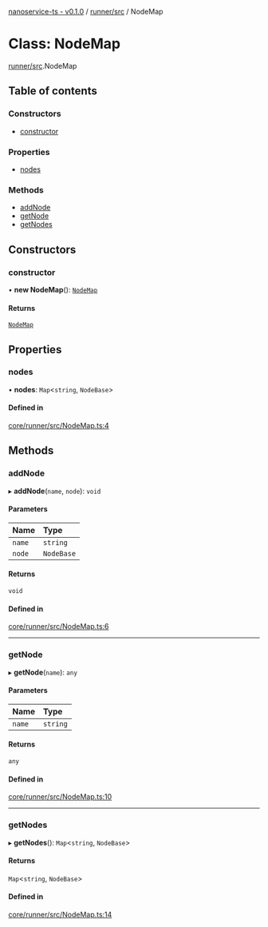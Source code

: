 [nanoservice-ts - v0.1.0](../README.md) / [runner/src](../modules/runner_src.md) / NodeMap

# Class: NodeMap

[runner/src](../modules/runner_src.md).NodeMap

## Table of contents

### Constructors

- [constructor](runner_src.NodeMap.md#constructor)

### Properties

- [nodes](runner_src.NodeMap.md#nodes)

### Methods

- [addNode](runner_src.NodeMap.md#addnode)
- [getNode](runner_src.NodeMap.md#getnode)
- [getNodes](runner_src.NodeMap.md#getnodes)

## Constructors

### constructor

• **new NodeMap**(): [`NodeMap`](runner_src.NodeMap.md)

#### Returns

[`NodeMap`](runner_src.NodeMap.md)

## Properties

### nodes

• **nodes**: `Map`\<`string`, `NodeBase`\>

#### Defined in

[core/runner/src/NodeMap.ts:4](https://github.com/deskree-inc/nanoservice-ts/blob/7f88d40/core/runner/src/NodeMap.ts#L4)

## Methods

### addNode

▸ **addNode**(`name`, `node`): `void`

#### Parameters

| Name | Type |
| :------ | :------ |
| `name` | `string` |
| `node` | `NodeBase` |

#### Returns

`void`

#### Defined in

[core/runner/src/NodeMap.ts:6](https://github.com/deskree-inc/nanoservice-ts/blob/7f88d40/core/runner/src/NodeMap.ts#L6)

___

### getNode

▸ **getNode**(`name`): `any`

#### Parameters

| Name | Type |
| :------ | :------ |
| `name` | `string` |

#### Returns

`any`

#### Defined in

[core/runner/src/NodeMap.ts:10](https://github.com/deskree-inc/nanoservice-ts/blob/7f88d40/core/runner/src/NodeMap.ts#L10)

___

### getNodes

▸ **getNodes**(): `Map`\<`string`, `NodeBase`\>

#### Returns

`Map`\<`string`, `NodeBase`\>

#### Defined in

[core/runner/src/NodeMap.ts:14](https://github.com/deskree-inc/nanoservice-ts/blob/7f88d40/core/runner/src/NodeMap.ts#L14)

